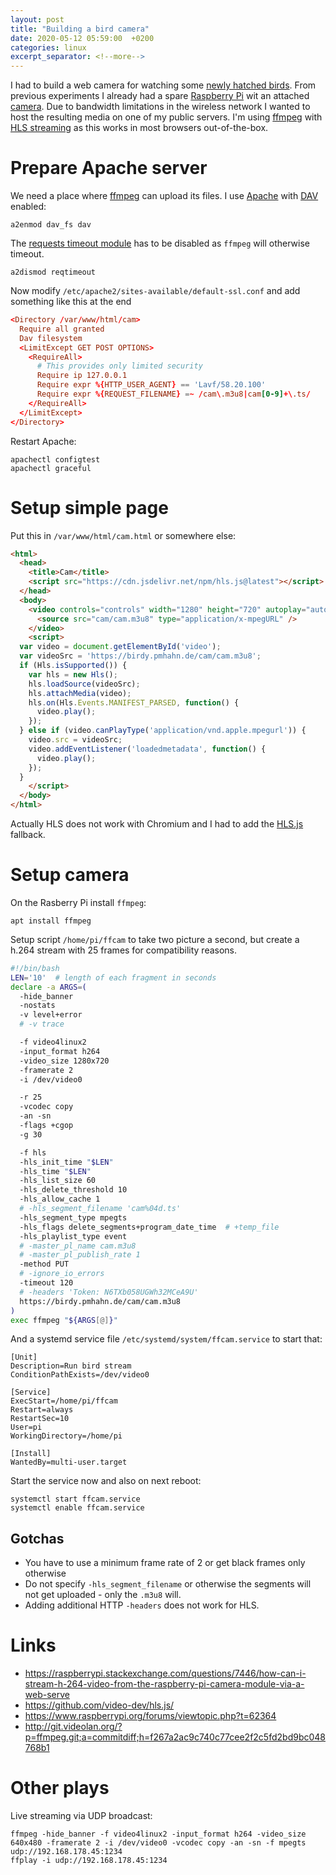 ```yaml
---
layout: post
title: "Building a bird camera"
date: 2020-05-12 05:59:00  +0200
categories: linux
excerpt_separator: <!--more-->
---
```


I had to build a web camera for watching some [newly hatched birds](https://birdy.pmhahn.de/cam.html).
From previous experiments I already had a spare [Raspberry Pi](https://www.raspberrypi.org/) wit an attached [camera](https://www.raspberrypi.org/documentation/hardware/camera/).
Due to bandwidth limitations in the wireless network I wanted to host the resulting media on one of my public servers.
I'm using [ffmpeg](https://ffmpeg.org/) with [HLS streaming](https://ffmpeg.org/ffmpeg-formats.html#hls-2) as this works in most browsers out-of-the-box.

<!--more-->

# Prepare Apache server

We need a place where [ffmpeg](https://www.ffmpeg.org/) can upload its files.
I use [Apache](http://httpd.apache.org/) with [DAV](http://httpd.apache.org/docs/current/mod/mod_dav_fs.html) enabled:
```
a2enmod dav_fs dav
```

The [requests timeout module](http://httpd.apache.org/docs/current/mod/mod_reqtimeout.html) has to be disabled as `ffmpeg` will otherwise timeout.
```
a2dismod reqtimeout
```

Now modify `/etc/apache2/sites-available/default-ssl.conf` and add something like this at the end
```conf
<Directory /var/www/html/cam>
  Require all granted
  Dav filesystem
  <LimitExcept GET POST OPTIONS>
    <RequireAll>
      # This provides only limited security
      Require ip 127.0.0.1
      Require expr %{HTTP_USER_AGENT} == 'Lavf/58.20.100'
      Require expr %{REQUEST_FILENAME} =~ /cam\.m3u8|cam[0-9]+\.ts/
    </RequireAll>
  </LimitExcept>
</Directory>
```

Restart Apache:
```
apachectl configtest
apachectl graceful
```

# Setup simple page

Put this in `/var/www/html/cam.html` or somewhere else:
```html
<html>
  <head>
    <title>Cam</title>
    <script src="https://cdn.jsdelivr.net/npm/hls.js@latest"></script>
  </head>
  <body>
    <video controls="controls" width="1280" height="720" autoplay="autoplay" id="video" >
      <source src="cam/cam.m3u8" type="application/x-mpegURL" />
    </video>
    <script>
  var video = document.getElementById('video');
  var videoSrc = 'https://birdy.pmhahn.de/cam/cam.m3u8';
  if (Hls.isSupported()) {
    var hls = new Hls();
    hls.loadSource(videoSrc);
    hls.attachMedia(video);
    hls.on(Hls.Events.MANIFEST_PARSED, function() {
      video.play();
    });
  } else if (video.canPlayType('application/vnd.apple.mpegurl')) {
    video.src = videoSrc;
    video.addEventListener('loadedmetadata', function() {
      video.play();
    });
  }
    </script>
  </body>
</html>
```
Actually HLS does not work with Chromium and I had to add the [HLS.js](https://github.com/video-dev/hls.js/) fallback.


# Setup camera

On the Rasberry Pi install `ffmpeg`:

```
apt install ffmpeg
```

Setup script `/home/pi/ffcam` to take two picture a second, but create a h.264 stream with 25 frames for compatibility reasons.

```bash
#!/bin/bash
LEN='10'  # length of each fragment in seconds
declare -a ARGS=(
  -hide_banner
  -nostats
  -v level+error
  # -v trace

  -f video4linux2
  -input_format h264
  -video_size 1280x720
  -framerate 2
  -i /dev/video0

  -r 25
  -vcodec copy
  -an -sn
  -flags +cgop
  -g 30

  -f hls
  -hls_init_time "$LEN"
  -hls_time "$LEN"
  -hls_list_size 60
  -hls_delete_threshold 10
  -hls_allow_cache 1
  # -hls_segment_filename 'cam%04d.ts'
  -hls_segment_type mpegts
  -hls_flags delete_segments+program_date_time  # +temp_file
  -hls_playlist_type event
  # -master_pl_name cam.m3u8
  # -master_pl_publish_rate 1
  -method PUT
  # -ignore_io_errors
  -timeout 120
  # -headers 'Token: N6TXb058UGWh32MCeA9U'
  https://birdy.pmhahn.de/cam/cam.m3u8
)
exec ffmpeg "${ARGS[@]}"
```

And a systemd service file `/etc/systemd/system/ffcam.service` to start that:
```
[Unit]
Description=Run bird stream
ConditionPathExists=/dev/video0

[Service]
ExecStart=/home/pi/ffcam
Restart=always
RestartSec=10
User=pi
WorkingDirectory=/home/pi

[Install]
WantedBy=multi-user.target
```

Start the service now and also on next reboot:
```
systemctl start ffcam.service
systemctl enable ffcam.service
```

## Gotchas
* You have to use a minimum frame rate of 2 or get black frames only otherwise
* Do not specify `-hls_segment_filename` or otherwise the segments will not get uploaded - only the `.m3u8` will.
* Adding additional HTTP `-headers` does not work for HLS.

# Links

* https://raspberrypi.stackexchange.com/questions/7446/how-can-i-stream-h-264-video-from-the-raspberry-pi-camera-module-via-a-web-serve
* https://github.com/video-dev/hls.js/
* https://www.raspberrypi.org/forums/viewtopic.php?t=62364
* http://git.videolan.org/?p=ffmpeg.git;a=commitdiff;h=f267a2ac9c740c77cee2f2c5fd2bd9bc048768b1

# Other plays

Live streaming via UDP broadcast:
```
ffmpeg -hide_banner -f video4linux2 -input_format h264 -video_size 640x480 -framerate 2 -i /dev/video0 -vcodec copy -an -sn -f mpegts udp://192.168.178.45:1234
ffplay -i udp://192.168.178.45:1234
```
